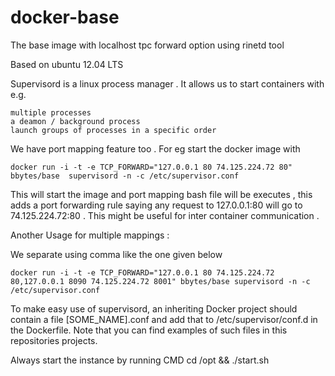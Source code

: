 docker-base
===========

The base image with localhost tpc forward option using rinetd tool

Based on ubuntu 12.04 LTS

Supervisord is a linux process manager . It allows us to start containers with e.g.

    multiple processes
    a deamon / background process
    launch groups of processes in a specific order
    

We have port mapping feature too . For eg start the docker image with 

    docker run -i -t -e TCP_FORWARD="127.0.0.1 80 74.125.224.72 80" bbytes/base  supervisord -n -c /etc/supervisor.conf

This will start the image and port mapping bash file will be executes , this adds a port forwarding rule saying any request to 127.0.0.1:80 will go to 74.125.224.72:80 . This might be useful for inter container communication . 

Another Usage for multiple mappings : 

We separate using comma like the one given below 

    docker run -i -t -e TCP_FORWARD="127.0.0.1 80 74.125.224.72 80,127.0.0.1 8090 74.125.224.72 8001" bbytes/base supervisord -n -c /etc/supervisor.conf



To make easy use of supervisord, an inheriting Docker project should contain a file [SOME_NAME].conf and add that to /etc/supervisor/conf.d in the Dockerfile. Note that you can find examples of such files in this repositories projects.

Always start the instance by running CMD cd /opt && ./start.sh



